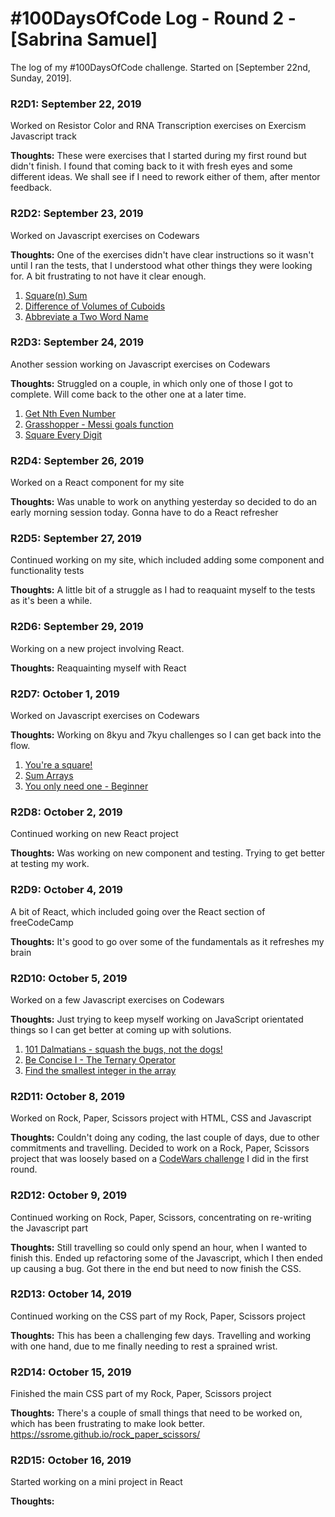 # #100DaysOfCode Log - Round 2 - [Sabrina Samuel]

The log of my #100DaysOfCode challenge. Started on [September 22nd, Sunday, 2019].

### R2D1: September 22, 2019
Worked on Resistor Color and RNA Transcription exercises on Exercism Javascript track

**Thoughts:** These were exercises that I started during my first round but didn't finish. I found that coming back to it with fresh eyes and some different ideas. We shall see if I need to rework either of them, after mentor feedback.

### R2D2: September 23, 2019
Worked on Javascript exercises on Codewars

**Thoughts:** 
One of the exercises didn't have clear instructions so it wasn't until I ran the tests, that I understood what other things they were looking for. A bit frustrating to not have it clear enough.

1. [Square(n) Sum](https://www.codewars.com/kata/square-n-sum/javascript)
2. [Difference of Volumes of Cuboids](https://www.codewars.com/kata/difference-of-volumes-of-cuboids/javascript)
3. [Abbreviate a Two Word Name](https://www.codewars.com/kata/abbreviate-a-two-word-name/javascript)

### R2D3: September 24, 2019
Another session working on Javascript exercises on Codewars

**Thoughts:** 
Struggled on a couple, in which only one of those I got to complete. Will come back to the other one at a later time.

1. [Get Nth Even Number](https://www.codewars.com/kata/get-nth-even-number/javascript)
2. [Grasshopper - Messi goals function](https://www.codewars.com/kata/grasshopper-messi-goals-function/javascript)
3. [Square Every Digit](https://www.codewars.com/kata/square-every-digit/javascript)

### R2D4: September 26, 2019
Worked on a React component for my site

**Thoughts:** 
Was unable to work on anything yesterday so decided to do an early morning session today. Gonna have to do a React refresher

### R2D5: September 27, 2019
Continued working on my site, which included adding some component and functionality tests

**Thoughts:** 
A little bit of a struggle as I had to reaquaint myself to the tests as it's been a while.

### R2D6: September 29, 2019
Working on a new project involving React.

**Thoughts:** 
Reaquainting myself with React

### R2D7: October 1, 2019
Worked on Javascript exercises on Codewars

**Thoughts:** 
Working on 8kyu and 7kyu challenges so I can get back into the flow.

1. [You're a square!](https://www.codewars.com/kata/youre-a-square/javascript)
2. [Sum Arrays](https://www.codewars.com/kata/sum-arrays/javascript)
3. [You only need one - Beginner](https://www.codewars.com/kata/you-only-need-one-beginner/javascript)

### R2D8: October 2, 2019
Continued working on new React project

**Thoughts:**
Was working on new component and testing. Trying to get better at testing my work.

### R2D9: October 4, 2019
A bit of React, which included going over the React section of freeCodeCamp

**Thoughts:**
It's good to go over some of the fundamentals as it refreshes my brain

### R2D10: October 5, 2019
Worked on a few Javascript exercises on Codewars

**Thoughts:**
Just trying to keep myself working on JavaScript orientated things so I can get better at coming up with solutions.

1. [101 Dalmatians - squash the bugs, not the dogs!](https://www.codewars.com/kata/101-dalmatians-squash-the-bugs-not-the-dogs/javascript)
2. [Be Concise I - The Ternary Operator](https://www.codewars.com/kata/be-concise-i-the-ternary-operator/javascript)
3. [Find the smallest integer in the array](https://www.codewars.com/kata/find-the-smallest-integer-in-the-array/javascript)

### R2D11: October 8, 2019
Worked on Rock, Paper, Scissors project with HTML, CSS and Javascript

**Thoughts:**
Couldn't doing any coding, the last couple of days, due to other commitments and travelling. Decided to work on a Rock, Paper, Scissors project that was loosely based on a [CodeWars challenge]((https://www.codewars.com/kata/5672a98bdbdd995fad00000f/solutions/javascript)) I did in the first round.

### R2D12: October 9, 2019
Continued working on Rock, Paper, Scissors, concentrating on re-writing the Javascript part

**Thoughts:**
Still travelling so could only spend an hour, when I wanted to finish this. Ended up refactoring some of the Javascript, which I then ended up causing a bug. Got there in the end but need to now finish the CSS.

### R2D13: October 14, 2019
Continued working on the CSS part of my Rock, Paper, Scissors project

**Thoughts:**
This has been a challenging few days. Travelling and working with one hand, due to me finally needing to rest a sprained wrist.

### R2D14: October 15, 2019
Finished the main CSS part of my Rock, Paper, Scissors project

**Thoughts:**
There's a couple of small things that need to be worked on, which has been frustrating to make look better.
https://ssrome.github.io/rock_paper_scissors/

### R2D15: October 16, 2019
Started working on a mini project in React

**Thoughts:**
